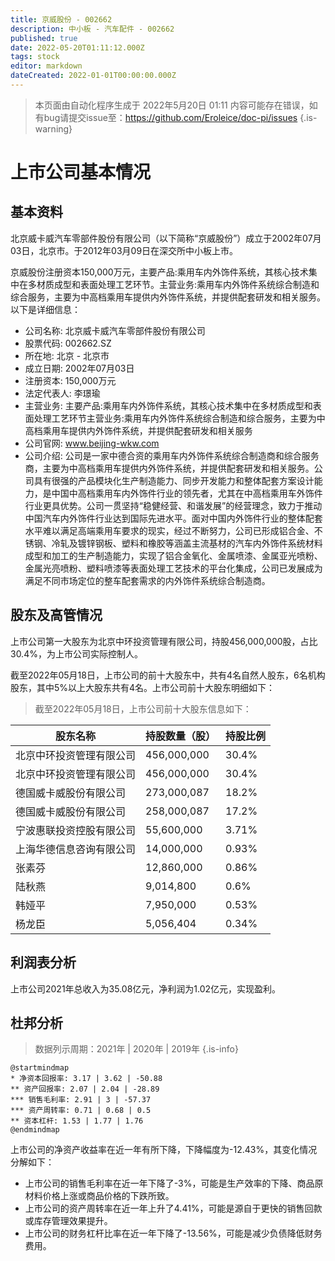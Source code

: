 ```yaml
---
title: 京威股份 - 002662
description: 中小板 - 汽车配件 - 002662
published: true
date: 2022-05-20T01:11:12.000Z
tags: stock
editor: markdown
dateCreated: 2022-01-01T00:00:00.000Z
---
```


> 本页面由自动化程序生成于 2022年5月20日 01:11
> 内容可能存在错误，如有bug请提交issue至：https://github.com/Eroleice/doc-pi/issues
{.is-warning}

# 上市公司基本情况

## 基本资料

北京威卡威汽车零部件股份有限公司（以下简称“京威股份”）成立于2002年07月03日，北京市。于2012年03月09日在深交所中小板上市。

京威股份注册资本150,000万元，主要产品:乘用车内外饰件系统，其核心技术集中在多材质成型和表面处理工艺环节。主营业务:乘用车内外饰件系统综合制造和综合服务，主要为中高档乘用车提供内外饰件系统，并提供配套研发和相关服务。以下是详细信息：

- 公司名称: 北京威卡威汽车零部件股份有限公司
- 股票代码: 002662.SZ
- 所在地: 北京 - 北京市
- 成立日期: 2002年07月03日
- 注册资本: 150,000万元
- 法定代表人: 李璟瑜
- 主营业务: 主要产品:乘用车内外饰件系统，其核心技术集中在多材质成型和表面处理工艺环节主营业务:乘用车内外饰件系统综合制造和综合服务，主要为中高档乘用车提供内外饰件系统，并提供配套研发和相关服务
- 公司官网: www.beijing-wkw.com
- 公司介绍: 公司是一家中德合资的乘用车内外饰件系统综合制造商和综合服务商，主要为中高档乘用车提供内外饰件系统，并提供配套研发和相关服务。公司具有很强的产品模块化生产制造能力、同步开发能力和整体配套方案设计能力，是中国中高档乘用车内外饰件行业的领先者，尤其在中高档乘用车外饰件行业更具优势。公司一贯坚持“稳健经营、和谐发展”的经营理念，致力于推动中国汽车内外饰件行业达到国际先进水平。面对中国内外饰件行业的整体配套水平难以满足高端乘用车要求的现实，经过不断努力，公司已形成铝合金、不锈钢、冷轧及镀锌钢板、塑料和橡胶等涵盖主流基材的汽车内外饰件系统材料成型和加工的生产制造能力，实现了铝合金氧化、金属喷漆、金属亚光喷粉、金属光亮喷粉、塑料喷漆等表面处理工艺技术的平台化集成，公司已发展成为满足不同市场定位的整车配套需求的内外饰件系统综合制造商。


## 股东及高管情况

上市公司第一大股东为北京中环投资管理有限公司，持股456,000,000股，占比30.4%，为上市公司实际控制人。

截至2022年05月18日，上市公司的前十大股东中，共有4名自然人股东，6名机构股东，其中5%以上大股东共有4名。上市公司前十大股东明细如下：

> 截至2022年05月18日，上市公司前十大股东信息如下：

| 股东名称 | 持股数量（股） | 持股比例 |
| --- | --- | --- |
| 北京中环投资管理有限公司 | 456,000,000 | 30.4% |
| 北京中环投资管理有限公司 | 456,000,000 | 30.4% |
| 德国威卡威股份有限公司 | 273,000,087 | 18.2% |
| 德国威卡威股份有限公司 | 258,000,087 | 17.2% |
| 宁波惠联投资控股有限公司 | 55,600,000 | 3.71% |
| 上海华德信息咨询有限公司 | 14,000,000 | 0.93% |
| 张素芬 | 12,860,000 | 0.86% |
| 陆秋燕 | 9,014,800 | 0.6% |
| 韩娅平 | 7,950,000 | 0.53% |
| 杨龙臣 | 5,056,404 | 0.34% |




## 利润表分析

上市公司2021年总收入为35.08亿元，净利润为1.02亿元，实现盈利。

## 杜邦分析

> 数据列示周期：2021年 | 2020年 | 2019年
{.is-info}

```plantuml
@startmindmap
* 净资本回报率: 3.17 | 3.62 | -50.88
** 资产回报率: 2.07 | 2.04 | -28.89
*** 销售毛利率: 2.91 | 3 | -57.37
*** 资产周转率: 0.71 | 0.68 | 0.5
** 资本杠杆: 1.53 | 1.77 | 1.76
@endmindmap
```

上市公司的净资产收益率在近一年有所下降，下降幅度为-12.43%，其变化情况分解如下：
- 上市公司的销售毛利率在近一年下降了-3%，可能是生产效率的下降、商品原材料价格上涨或商品价格的下跌所致。
- 上市公司的资产周转率在近一年上升了4.41%，可能是源自于更快的销售回款或库存管理效果提升。
- 上市公司的财务杠杆比率在近一年下降了-13.56%，可能是减少负债降低财务费用。

